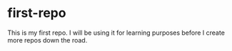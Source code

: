 # first-repo
This is my first repo. I will be using it for learning purposes before I create more repos down the road.

